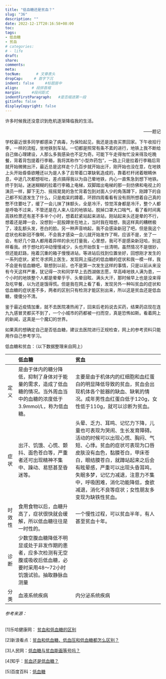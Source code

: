 ```yaml
---
title: "低血糖还是贫血？"
slug: "36"
description: ""
date: 2022-12-17T20:16:58+08:00
toc: 
tags: 
- 低血糖
- 贫血
# categories:
# - life
draft: 
share:
comments:
meta: 
tocNum:       # 文章表头
dropCap:     # 首字下沉
indent: false     #标题居中
align:      # 段排首缩
margin:     #段间距式
indentFirstParagraph:   #是否缩进第一段
gitinfo: false
displayCopyright: false
---
```


许多时候我还没意识到危机逐渐降临我的生活。

<p align="right">——题记</p>

学校最近很多同学都感染了病毒，为保险起见，我还是连夜买票回家。下午收拾行李，一样的流程，坐地铁到车站，一切都是照常有条不紊的进行，地铁上我不断给自己做心理建设，人那么多我感染也不足为奇。可能下午走得匆忙没来得及吃晚餐，背着背包提着行李箱，我将其称作“小型炸药包”，一路上只是拉着行李箱后背就开始微微出汗，最近总是这样走个几百步就开始出汗，刚开始也没在意，在地铁上头开始昏昏欲睡还以为是人多了且带着口罩缺氧造成的，靠着栏杆闭着眼睛休息，中途几次都想呕吐，差点搞得我以为自己晕地铁，内心一直焦急到想下地铁。终于到站，迷迷糊糊的拉着行李箱上电梯，双脚踏出电梯的那一刻仿佛和电视上的演员一样，脚下无力、摇摇晃晃的急忙背着包到对面人少的角落蹲下，刚蹲下的自己都不知道发生了什么，只是痴呆的蹲着，环顾四周看看有没有厕所想着自己真的憋不住要吐了，缓了一会儿抹了抹额头，全是冷汗，惊觉浑身都是冷汗，整个人都是呼吸不过来，不管还是在人来人往的地铁站，脱掉口罩大口喘气，看了看时间离高铁检票还有差不多半个小时，想着赶紧站起来进站，刚站起来头还是晕的不行，想着还是蹲一会，没想到一屁股蹲坐在地上，当时我在暗想，我这样真的糟糕极了，凌乱额头发，苍白的脸。另一种声音响起，我不会感染新冠了吧，但是我这个症状也和新冠不像啊，不会我才感染一会儿就开始发作了啊，应该不是，坐了一会，有好几个路人都用着异样的余光打量我，心里想，我可不是感染新冠哈，别这样看我。终于想吐的冲动慢慢减少，头也开始恢复一丝清明，虽然情况不是很妙，但还能赶路，拖着沉重的箱子慢慢进站，等进站后找到位置坐好，回想刚才发生的一系列症状，紧忙寻求网上医生，发现网上描述的低血糖的症状和我一模一样，我不会是有低血糖吧，联想到以前，也不是第一次发生这样的事情，只是以前从来没有今天这样严重，犹记得一次和同学早上去西湖做志愿，早高峰地铁人满为患，一个小时的地铁整个人都是晕晕乎乎、头晕目眩、满头大汗，那时候早上也是没来得及吃早餐，以为还是饿得慌。但是我在网上看了看，发现另外一种叫贫血的症状和低血糖的症状差不多，两者的区别只有检测才能区别出来，所以这是贫血还是低血糖，傻傻分不清。

鉴于最近疫情加重，就不去医院凑热闹了，回来后老妈说去买药，结果药店现在连九九感冒灵都买不到了，一个小城市的药都被一扫而空，真是恐怖如斯。看着网上的新闻，这真是一个魔幻的世界。

如果真的想确定自己是否低血糖，建议去医院进行正规检查，网上的参考资料只能用作自己参考学习。

低血糖和贫血：（以下数据整理来自网上）

|        | 低血糖                                                       | 贫血                                                         |
| ------ | :----------------------------------------------------------- | :----------------------------------------------------------- |
| 定义   | 是由于体内的糖分降低，抑制了身体对于能量的需求，造成了低血糖的情况。当外周血当中的血糖的浓度低于3.9mmol/L，称为低血糖。 | 主要是由于机体内的红细胞和血红蛋白的明显降低导致的贫血，贫血会出现机体各个脏器的缺血、缺氧的情况。成年男性血红蛋白低于120g，女性低于110g，就可以诊断为贫血。 |
| 症状   | 出汗、饥饿、心慌、颤抖、面色苍白等，严重者还可出现精神不集中、躁动、易怒甚至昏迷等。 | 头晕、乏力、耳鸣、记忆力下降，儿童也可表现为哭闹、生长发育障碍。活动的时候可以出现心慌、胸闷、气短、心悸。贫血的症状可表现为口唇皮肤没有血色，黏膜苍白，甲床苍白，眼结膜苍白，就蹲站起来之后会有眩晕感，严重可以出现头昏耳鸣，失眠多梦，记忆力减退，注意力不集中，呼吸困难，消化功能降低，食欲减退，消化不良等症状；女性朋友多变现为缺铁性贫血。 |
| 时效性 | 食用食物以后，血糖升高了，症状很快就会缓解，所以低血糖往往是一时性的。 | 一个慢性过程，可以贫血半年，有人甚至贫血十年。               |
| 诊断   | 少数空腹血糖降低不明显或处于非发作期的患者，应多次检测有无空腹或吸收后低血糖，必要时采用48～72小时饥饿试验。抽取静脉血测量 |                                                              |
| 分类   | 血液系统疾病                                                 | 内分泌系统疾病                                               |

 

###### 参考来源：

[1]乐哈健康网： [贫血和低血糖的区别](https://www.leha.com/health/31499)

[2]新浪看点：[贫血和低血糖、低血压和低血糖都怎么区别？](http://k.sina.com.cn/article_2362005445_8cc957c501900i2m0.html?from=sports&subch=osport)

[3]人民网：[低血糖与贫血能画等号吗？](http://health.people.cn/n/2015/0526/c14739-27059428.html)

[4]知乎：[贫血还是低血糖？](https://zhuanlan.zhihu.com/p/33426869)

[5]百度百科：[低血糖](https://baike.baidu.com/item/%E4%BD%8E%E8%A1%80%E7%B3%96/2721378)

